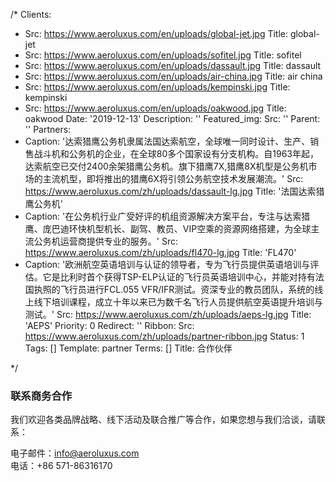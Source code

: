 /*
Clients:
- Src: https://www.aeroluxus.com/en/uploads/global-jet.jpg
  Title: global-jet
- Src: https://www.aeroluxus.com/en/uploads/sofitel.jpg
  Title: sofitel
- Src: https://www.aeroluxus.com/en/uploads/dassault.jpg
  Title: dassault
- Src: https://www.aeroluxus.com/en/uploads/air-china.jpg
  Title: air china
- Src: https://www.aeroluxus.com/en/uploads/kempinski.jpg
  Title: kempinski
- Src: https://www.aeroluxus.com/en/uploads/oakwood.jpg
  Title: oakwood
Date: '2019-12-13'
Description: ''
Featured_img:
  Src: ''
Parent: ''
Partners:
- Caption: '达索猎鹰公务机隶属法国达索航空，全球唯一同时设计、生产、销售战斗机和公务机的企业，在全球80多个国家设有分支机构。自1963年起，达索航空已交付2400余架猎鹰公务机。旗下猎鹰7X,猎鹰8X机型是公务机市场的主流机型，即将推出的猎鹰6X将引领公务航空技术发展潮流。'
  Src: https://www.aeroluxus.com/zh/uploads/dassault-lg.jpg
  Title: '法国达索猎鹰公务机'
- Caption: '在公务机行业广受好评的机组资源解决方案平台，专注与达索猎鹰、庞巴迪环快机型机长、副驾、教员、VIP空乘的资源网络搭建，为全球主流公务机运营商提供专业的服务。'
  Src: https://www.aeroluxus.com/zh/uploads/fl470-lg.jpg
  Title: 'FL470'
- Caption: '欧洲航空英语培训与认证的领导者，专为飞行员提供英语培训与评估。它是比利时首个获得TSP-ELP认证的飞行员英语培训中心，并能对持有法国执照的飞行员进行FCL.055 VFR/IFR测试。资深专业的教员团队，系统的线上线下培训课程，成立十年以来已为数千名飞行人员提供航空英语提升培训与测试。'
  Src: https://www.aeroluxus.com/zh/uploads/aeps-lg.jpg
  Title: 'AEPS'
Priority: 0
Redirect: ''
Ribbon:
  Src: https://www.aeroluxus.com/zh/uploads/partner-ribbon.jpg
Status: 1
Tags: []
Template: partner
Terms: []
Title: 合作伙伴

*/
<h3>联系商务合作</h3>
<p>我们欢迎各类品牌战略、线下活动及联合推广等合作，如果您想与我们洽谈，请联系：</p>
<p>
  电子邮件：<a href="mailto:info@aeroluxus.com">info@aeroluxus.com</a><br>
  电话：+86 571-86316170
</p>
